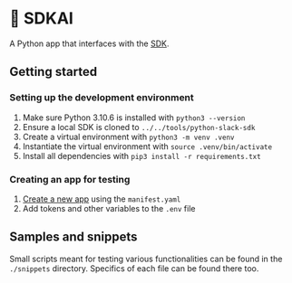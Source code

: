 # 👾 SDKAI

A Python app that interfaces with the [SDK][SDK].

## Getting started

### Setting up the development environment

1. Make sure Python 3.10.6 is installed with `python3 --version`
2. Ensure a local SDK is cloned to `../../tools/python-slack-sdk`
3. Create a virtual environment with `python3 -m venv .venv`
4. Instantiate the virtual environment with `source .venv/bin/activate`
5. Install all dependencies with `pip3 install -r requirements.txt`

### Creating an app for testing

1. [Create a new app][apps] using the `manifest.yaml`
2. Add tokens and other variables to the `.env` file

## Samples and snippets

Small scripts meant for testing various functionalities can be found in the
`./snippets` directory. Specifics of each file can be found there too.

<!-- a collection of links -->
[SDK]: https://github.com/slackapi/python-slack-sdk
[apps]: https://api.slack.com/apps
